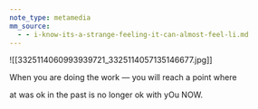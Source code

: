 ```yaml
---
note_type: metamedia
mm_source:
  - - i-know-its-a-strange-feeling-it-can-almost-feel-li.md
---
```


![[3325114060993939721_3325114057135146677.jpg]]

When you are
doing the work
— you will reach
a point where

at was ok in
the past is no
longer ok with
yOu NOW.

